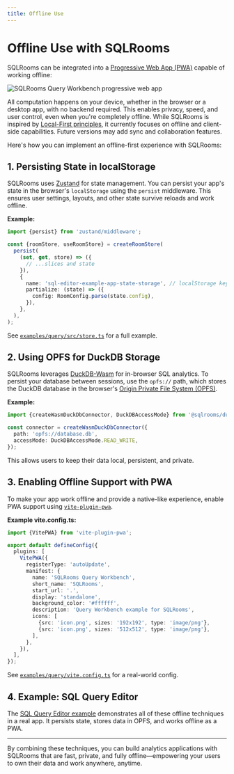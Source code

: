 ```yaml
---
title: Offline Use
---
```


# Offline Use with SQLRooms

SQLRooms can be integrated into a [Progressive Web App (PWA)](https://web.dev/progressive-web-apps/) capable of working offline:

![SQLRooms Query Workbench progressive web app](/media/offline/sqlrooms-query-pwa.png)

All computation happens on your device, whether in the browser or a desktop app, with no backend required. This enables privacy, speed, and user control, even when you're completely offline. While SQLRooms is inspired by [Local-First principles](https://www.inkandswitch.com/essay/local-first), it currently focuses on offline and client-side capabilities. Future versions may add sync and collaboration features.

Here's how you can implement an offline-first experience with SQLRooms:

## 1. Persisting State in localStorage

SQLRooms uses [Zustand](https://docs.pmnd.rs/zustand/getting-started/introduction) for state management. You can persist your app's state in the browser's `localStorage` using the `persist` middleware. This ensures user settings, layouts, and other state survive reloads and work offline.

**Example:**

```ts
import {persist} from 'zustand/middleware';

const {roomStore, useRoomStore} = createRoomStore(
  persist(
    (set, get, store) => ({
      // ...slices and state
    }),
    {
      name: 'sql-editor-example-app-state-storage', // localStorage key
      partialize: (state) => ({
        config: RoomConfig.parse(state.config),
      }),
    },
  ),
);
```

See [`examples/query/src/store.ts`](https://github.com/sqlrooms/examples/blob/main/query/src/store.ts) for a full example.

## 2. Using OPFS for DuckDB Storage

SQLRooms leverages [DuckDB-Wasm](https://duckdb.org/docs/wasm/overview.html) for in-browser SQL analytics. To persist your database between sessions, use the `opfs://` path, which stores the DuckDB database in the browser's [Origin Private File System (OPFS)](https://web.dev/origin-private-file-system/).

**Example:**

```ts
import {createWasmDuckDbConnector, DuckDBAccessMode} from '@sqlrooms/duckdb';

const connector = createWasmDuckDbConnector({
  path: 'opfs://database.db',
  accessMode: DuckDBAccessMode.READ_WRITE,
});
```

This allows users to keep their data local, persistent, and private.

## 3. Enabling Offline Support with PWA

To make your app work offline and provide a native-like experience, enable PWA support using [`vite-plugin-pwa`](https://vite-pwa-org.netlify.app/).

**Example vite.config.ts:**

```ts
import {VitePWA} from 'vite-plugin-pwa';

export default defineConfig({
  plugins: [
    VitePWA({
      registerType: 'autoUpdate',
      manifest: {
        name: 'SQLRooms Query Workbench',
        short_name: 'SQLRooms',
        start_url: '.',
        display: 'standalone',
        background_color: '#ffffff',
        description: 'Query Workbench example for SQLRooms',
        icons: [
          {src: 'icon.png', sizes: '192x192', type: 'image/png'},
          {src: 'icon.png', sizes: '512x512', type: 'image/png'},
        ],
      },
    }),
  ],
});
```

See [`examples/query/vite.config.ts`](https://github.com/sqlrooms/examples/blob/main/query/vite.config.ts) for a real-world config.

## 4. Example: SQL Query Editor

The [SQL Query Editor example](https://sqlrooms.org/examples.html#sql-query-editor) demonstrates all of these offline techniques in a real app. It persists state, stores data in OPFS, and works offline as a PWA.

---

By combining these techniques, you can build analytics applications with SQLRooms that are fast, private, and fully offline—empowering your users to own their data and work anywhere, anytime.
